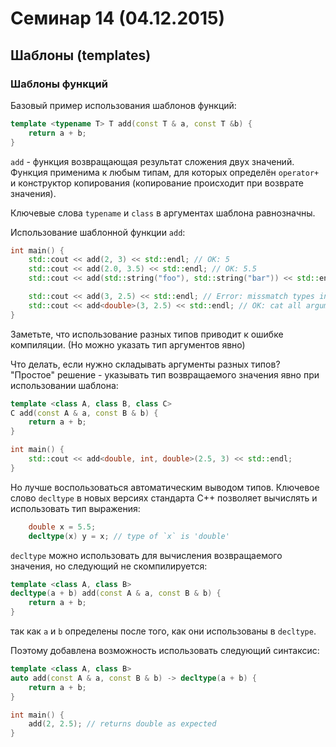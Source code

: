 # Семинар 14 (04.12.2015)

## Шаблоны (templates)

### Шаблоны функций

Базовый пример использования шаблонов функций:
```C++
template <typename T> T add(const T & a, const T &b) {
	return a + b;
}
```

`add` - функция возвращающая результат сложения двух значений.
Функция применима к любым типам, для которых определён `operator+` и конструктор копирования
(копирование происходит при возврате значения).

Ключевые слова `typename` и `class` в аргументах шаблона равнозначны.

Использование шаблонной функции `add`:
```C++
int main() {
	std::cout << add(2, 3) << std::endl; // OK: 5
	std::cout << add(2.0, 3.5) << std::endl; // OK: 5.5
	std::cout << add(std::string("foo"), std::string("bar")) << std::endl; // OK: "foobar"

	std::cout << add(3, 2.5) << std::endl; // Error: missmatch types int and double
	std::cout << add<double>(3, 2.5) << std::endl; // OK: cat all arguments to double
}
```
Заметьте, что использование разных типов приводит к ошибке компиляции.
(Но можно указать тип аргументов явно)

Что делать, если нужно складывать аргументы разных типов?
"Простое" решение - указывать тип возвращаемого значения явно при использовании шаблона:
```C++
template <class A, class B, class C>
C add(const A & a, const B & b) {
	return a + b;
}

int main() {
	std::cout << add<double, int, double>(2.5, 3) << std::endl;
}
```

Но лучше воспользоваться автоматическим выводом типов.
Ключевое слово `decltype` в новых версиях стандарта C++
позволяет вычислять и использовать тип выражения:
```C++
	double x = 5.5;
	decltype(x) y = x; // type of `x` is 'double'
```

`decltype` можно использовать для вычисления возвращаемого значения,
но следующий не скомпилируется:
```C++
template <class A, class B>
decltype(a + b) add(const A & a, const B & b) {
	return a + b;
}
```
так как `a` и `b` определены после того, как они использованы в `decltype`.

Поэтому добавлена возможность использовать следующий синтаксис:
```C++
template <class A, class B>
auto add(const A & a, const B & b) -> decltype(a + b) {
	return a + b;
}

int main() {
	add(2, 2.5); // returns double as expected
}
```

